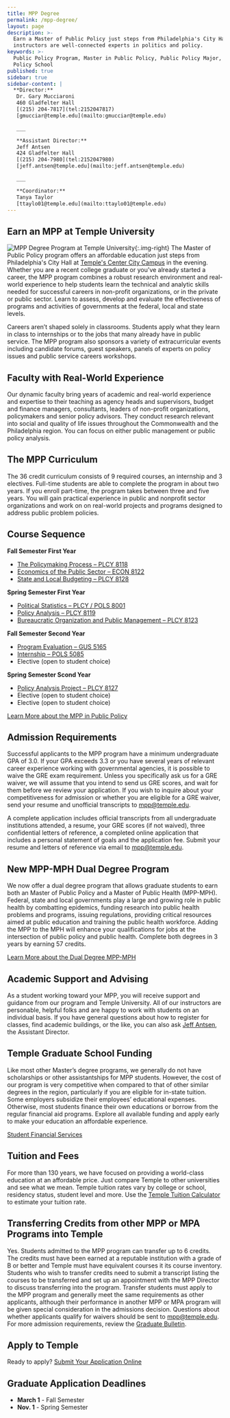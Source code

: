 ```yaml
---
title: MPP Degree
permalink: /mpp-degree/
layout: page
description: >-
  Earn a Master of Public Policy just steps from Philadelphia's City Hall. Our
  instructors are well-connected experts in politics and policy.  
keywords: >-
  Public Policy Program, Master in Public Policy, Public Policy Major, Public
  Policy School
published: true
sidebar: true
sidebar-content: |
  **Director:**  
   Dr. Gary Mucciaroni  
   460 Gladfelter Hall  
   [(215) 204-7817](tel:2152047817)  
   [gmucciar@temple.edu](mailto:gmucciar@temple.edu)  

   ___

   **Assistant Director:**  
   Jeff Antsen  
   424 Gladfelter Hall  
   [(215) 204-7980](tel:2152047980)  
   [jeff.antsen@temple.edu](mailto:jeff.antsen@temple.edu)  

   ___

   **Coordinator:**  
   Tanya Taylor    
   [ttaylo01@temple.edu](mailto:ttaylo01@temple.edu)
---
```

## Earn an MPP at Temple University
![MPP Degree Program at Temple University]({{site.baseurl}}/media/mpp-degree-temple.jpg){:.img-right}
The Master of Public Policy program offers an affordable education just steps from Philadelphia's City Hall at [Temple's Center City Campus](https://www.temple.edu/tucc/) in the evening. Whether you are a recent college graduate or you've already started a career, the MPP program combines a robust research environment and real-world experience to help students learn the technical and analytic skills needed for successful careers in non-profit organizations, or in the private or public sector. Learn to assess, develop and evaluate the effectiveness of programs and activities of governments at the federal, local and state levels.

Careers aren’t shaped solely in classrooms. Students apply what they learn in class to internships or to the jobs that many already have in public service. The MPP program also sponsors a variety of extracurricular events including candidate forums, guest speakers, panels of experts on policy issues and public service careers workshops.

## Faculty with Real-World Experience
Our dynamic faculty bring years of academic and real-world experience and expertise to their teaching as agency heads and supervisors, budget and finance managers, consultants, leaders of non-profit organizations, policymakers and senior policy advisors. They conduct research relevant into social and quality of life issues throughout the Commonwealth and the Philadelphia region. You can focus on either public management or public policy analysis.

## The MPP Curriculum
The 36 credit curriculum consists of 9 required courses, an internship and 3 electives. Full-time students are able to complete the program in about two years. If you enroll part-time, the program takes between three and five years. You will gain practical experience in public and nonprofit sector organizations and work on on real-world projects and programs designed to address public problem policies.

## Course Sequence
**Fall Semester First Year**
- [The Policymaking Process – PLCY 8118](http://bulletin.temple.edu/search/?P=PLCY%208118)
- [Economics of the Public Sector – ECON 8122](http://bulletin.temple.edu/search/?P=ECON%208122)
- [State and Local Budgeting – PLCY 8128](http://bulletin.temple.edu/search/?P=PLCY%208128)

**Spring Semester First Year**
- [Political Statistics – PLCY / POLS 8001](http://bulletin.temple.edu/search/?P=POLS%208001)
- [Policy Analysis – PLCY 8119](http://bulletin.temple.edu/search/?P=PLCY%208119)
- [Bureaucratic Organization and Public Management – PLCY 8123](http://bulletin.temple.edu/search/?P=PLCY%208123)

**Fall Semester Second Year**
- [Program Evaluation – GUS 5165](http://bulletin.temple.edu/search/?P=GUS%205165)
- [Internship – POLS 5085](http://bulletin.temple.edu/search/?P=PLCY%205085)
- Elective (open to student choice)

**Spring Semester Scond Year**
- [Policy Analysis Project – PLCY 8127](http://bulletin.temple.edu/search/?P=PLCY%208127)
- Elective (open to student choice)
- Elective (open to student choice)

[Learn More about the MPP in Public Policy](http://bulletin.temple.edu/graduate/scd/cla/public-policy-mpp/#text)

## Admission Requirements
Successful applicants to the MPP program have a minimum undergraduate GPA of 3.0. If your GPA exceeds 3.3 or you have several years of relevant career experience working with governmental agencies, it is possible to waive the GRE exam requirement. Unless you specifically ask us for a GRE waiver, we will assume that you intend to send us GRE scores, and wait for them before we review your application. If you wish to inquire about your competitiveness for admission or whether you are eligible for a GRE waiver, send your resume and unofficial transcripts to [mpp@temple.edu](mailto:mpp@temple.edu).

A complete application includes official transcripts from all undergraduate institutions attended, a resume, your GRE scores (if not waived), three confidential letters of reference, a completed online application that includes a personal statement of goals and the application fee. Submit your resume and letters of reference via email to [mpp@temple.edu](mailto:mpp@temple.edu).

## New MPP-MPH Dual Degree Program
We now offer a dual degree program that allows graduate students to earn both an Master of Public Policy and a Master of Public Health (MPP-MPH). Federal, state and local governments play a large and growing role in public health by combatting epidemics, funding research into public health problems and programs, issuing regulations, providing critical resources aimed at public education and training the public health workforce. Adding the MPP to the MPH will enhance your qualifications for jobs at the intersection of public policy and public health. Complete both degrees in 3 years by earning 57 credits.

[Learn More about the Dual Degree MPP-MPH](https://liberalarts.temple.edu/sites/liberalarts/files/MPP-MPH-website-copy%20%281%29.pdf)

## Academic Support and Advising
As a student working toward your MPP, you will receive support and guidance from our program and Temple University. All of our instructors are personable, helpful folks and are happy to work with students on an individual basis. If you have general questions about how to register for classes, find academic buildings, or the like, you can also ask [Jeff Antsen](mailto:Jeff.Antsen@temple.edu), the Assistant Director.

## Temple Graduate School Funding
Like most other Master’s degree programs, we generally do not have scholarships or other assistantships for MPP students. However, the cost of our program is very competitive when compared to that of other similar degrees in the region, particularly if you are eligible for in-state tuition. Some employers subsidize their employees’ educational expenses. Otherwise, most students finance their own educations or borrow from the regular financial aid programs. Explore all available funding and apply early to make your education an affordable experience.

[Student Financial Services](https://sfs.temple.edu/)

## Tuition and Fees
For more than 130 years, we have focused on providing a world-class education at an affordable price. Just compare Temple to other universities and see what we mean. Temple tuition rates vary by college or school, residency status, student level and more. Use the [Temple Tuition Calculator](https://bursar.temple.edu/tuition-and-fees/tuition-rates) to estimate your tuition rate.

## Transferring Credits from other MPP or MPA Programs into Temple
Yes. Students admitted to the MPP program can transfer up to 6 credits. The credits must have been earned at a reputable institution with a grade of B or better and Temple must have equivalent courses it its course inventory. Students who wish to transfer credits need to submit a transcript listing the courses to be transferred and set up an appointment with the MPP Director to discuss transferring into the program. Transfer students must apply to the MPP program and generally meet the same requirements as other applicants, although their performance in another MPP or MPA program will be given special consideration in the admissions decision. Questions about whether applicants qualify for waivers should be sent to [mpp@temple.edu](mailto:mpp@temple.edu). For more admission requirements, review the [Graduate Bulletin](http://bulletin.temple.edu/graduate/scd/cla/public-policy-mpp/#admissiontext).

## Apply to Temple
Ready to apply? [Submit Your Application Online](https://prd-wlssb.temple.edu/prod8/bwskalog.P_DispLoginNon)

## Graduate Application Deadlines
- **March 1** - Fall Semester
- **Nov. 1** - Spring Semester
